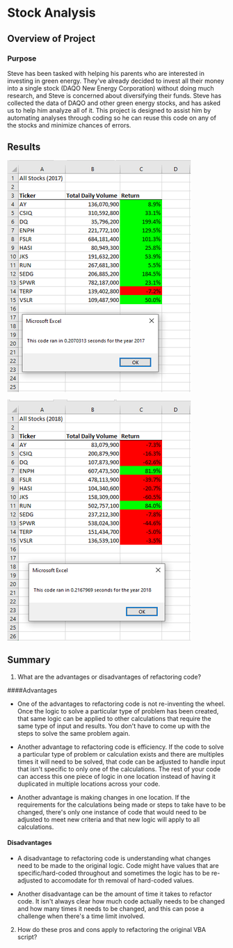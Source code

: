 # Stock Analysis

## Overview of Project

### Purpose
Steve has been tasked with helping his parents who are interested in investing in green energy.  They've already decided to invest all their money into a single stock (DAQO New Energy Corporation) without doing much research, and Steve is concerned about diversifying their funds.  Steve has collected the data of DAQO and other green energy stocks, and has asked us to help him analyze all of it.  This project is designed to assist him by automating analyses through coding so he can reuse this code on any of the stocks and minimize chances of errors.

## Results

![VBA_Challenge_2017.PNG](https://github.com/mathur-nikita/stock-analysis/blob/main/Resources/VBA_Challenge_2017.PNG)

![VBA_Challenge_2018.PNG](https://github.com/mathur-nikita/stock-analysis/blob/main/Resources/VBA_Challenge_2018.PNG)

## Summary

1) What are the advantages or disadvantages of refactoring code?

####Advantages 
- One of the advantages to refactoring code is not re-inventing the wheel.  Once the logic to solve a particular type of problem has been created, that same logic can be applied to other calculations that require the same type of input and results.  You don't have to come up with the steps to solve the same problem again.

- Another advantage to refactoring code is efficiency. If the code to solve a particular type of problem or calculation exists and there are multiples times it will need to be solved, that code can be adjusted to handle input that isn't specific to only one of the calculations.  The rest of your code can access this one piece of logic in one location instead of having it duplicated in multiple locations across your code.

- Another advantage is making changes in one location.  If the requirements for the calculations being made or steps to take have to be changed, there's only one instance of code that would need to be adjusted to meet new criteria and that new logic will apply to all calculations.

#### Disadvantages
- A disadvantage to refactoring code is understanding what changes need to be made to the original logic.  Code might have values that are specific/hard-coded throughout and sometimes the logic has to be re-adjusted to accomodate for th removal of hard-coded values.

- Another disadvantage can be the amount of time it takes to refactor code.  It isn't always clear how much code actually needs to be changed and how many times it needs to be changed, and this can pose a challenge when there's a time limit involved.

2) How do these pros and cons apply to refactoring the original VBA script?
